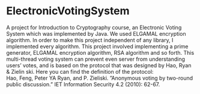 # ElectronicVotingSystem
A project for Introduction to Cryptography course, an Electronic Voting System which was implemented by Java.
We used ELGAMAL encryption algorithm. In order to make this project independent of any library, I implemented every algorithm. This project involved implementing a prime generator, ELGAMAL encryption algorithm, RSA algorithm and so forth.
This multi-thread voting system can prevent even server from understanding users’ votes, and is based on the protocol that was designed by Hao, Ryan & Zielin ski. Here you can find the definition of the protocol:<br/>
Hao, Feng, Peter YA Ryan, and P. Zieliski. ”Anonymous voting by two-round public discussion.” IET Information Security 4.2 (2010): 62-67.

